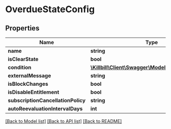 # OverdueStateConfig

## Properties
Name | Type | Description | Notes
------------ | ------------- | ------------- | -------------
**name** | **string** |  | [optional] 
**isClearState** | **bool** |  | [optional] 
**condition** | [**\Killbill\Client\Swagger\Model\OverdueCondition**](OverdueCondition.md) |  | [optional] 
**externalMessage** | **string** |  | [optional] 
**isBlockChanges** | **bool** |  | [optional] 
**isDisableEntitlement** | **bool** |  | [optional] 
**subscriptionCancellationPolicy** | **string** |  | [optional] 
**autoReevaluationIntervalDays** | **int** |  | [optional] 

[[Back to Model list]](../README.md#documentation-for-models) [[Back to API list]](../README.md#documentation-for-api-endpoints) [[Back to README]](../README.md)

